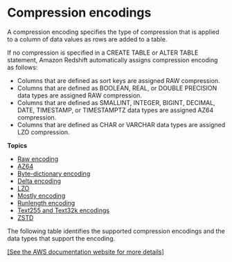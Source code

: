 # Compression encodings<a name="c_Compression_encodings"></a>

<a name="compression-encoding-list"></a>A compression encoding specifies the type of compression that is applied to a column of data values as rows are added to a table\.

If no compression is specified in a CREATE TABLE or ALTER TABLE statement, Amazon Redshift automatically assigns compression encoding as follows:
+ Columns that are defined as sort keys are assigned RAW compression\.
+ Columns that are defined as BOOLEAN, REAL, or DOUBLE PRECISION data types are assigned RAW compression\.
+ Columns that are defined as SMALLINT, INTEGER, BIGINT, DECIMAL, DATE, TIMESTAMP, or TIMESTAMPTZ data types are assigned AZ64 compression\.
+ Columns that are defined as CHAR or VARCHAR data types are assigned LZO compression\.

**Topics**
+ [Raw encoding](c_Raw_encoding.md)
+ [AZ64](az64-encoding.md)
+ [Byte\-dictionary encoding](c_Byte_dictionary_encoding.md)
+ [Delta encoding](c_Delta_encoding.md)
+ [LZO](lzo-encoding.md)
+ [Mostly encoding](c_MostlyN_encoding.md)
+ [Runlength encoding](c_Runlength_encoding.md)
+ [Text255 and Text32k encodings](c_Text255_encoding.md)
+ [ZSTD](zstd-encoding.md)

The following table identifies the supported compression encodings and the data types that support the encoding\.

[\[See the AWS documentation website for more details\]](http://docs.aws.amazon.com/redshift/latest/dg/c_Compression_encodings.html)